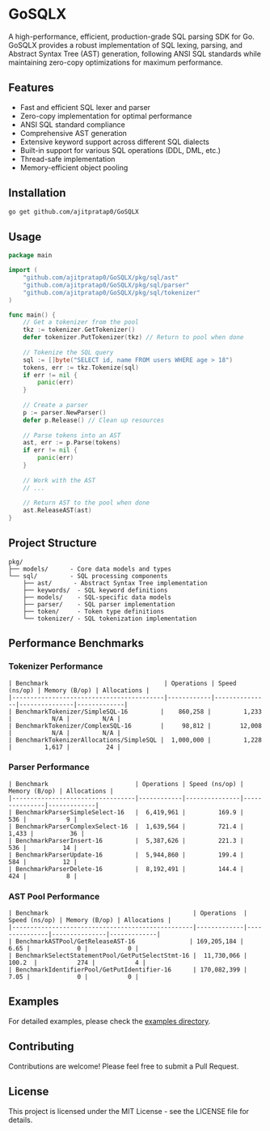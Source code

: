 # GoSQLX

A high-performance, efficient, production-grade SQL parsing SDK for Go. GoSQLX provides a robust implementation of SQL lexing, parsing, and Abstract Syntax Tree (AST) generation, following ANSI SQL standards while maintaining zero-copy optimizations for maximum performance.

## Features

- Fast and efficient SQL lexer and parser
- Zero-copy implementation for optimal performance
- ANSI SQL standard compliance
- Comprehensive AST generation
- Extensive keyword support across different SQL dialects
- Built-in support for various SQL operations (DDL, DML, etc.)
- Thread-safe implementation
- Memory-efficient object pooling

## Installation

```bash
go get github.com/ajitpratap0/GoSQLX
```

## Usage

```go
package main

import (
    "github.com/ajitpratap0/GoSQLX/pkg/sql/ast"
    "github.com/ajitpratap0/GoSQLX/pkg/sql/parser"
    "github.com/ajitpratap0/GoSQLX/pkg/sql/tokenizer"
)

func main() {
    // Get a tokenizer from the pool
    tkz := tokenizer.GetTokenizer()
    defer tokenizer.PutTokenizer(tkz) // Return to pool when done
    
    // Tokenize the SQL query
    sql := []byte("SELECT id, name FROM users WHERE age > 18")
    tokens, err := tkz.Tokenize(sql)
    if err != nil {
        panic(err)
    }
    
    // Create a parser
    p := parser.NewParser()
    defer p.Release() // Clean up resources
    
    // Parse tokens into an AST
    ast, err := p.Parse(tokens)
    if err != nil {
        panic(err)
    }
    
    // Work with the AST
    // ...
    
    // Return AST to the pool when done
    ast.ReleaseAST(ast)
}
```

## Project Structure

```
pkg/
├── models/      - Core data models and types
└── sql/         - SQL processing components
    ├── ast/      - Abstract Syntax Tree implementation
    ├── keywords/  - SQL keyword definitions
    ├── models/    - SQL-specific data models
    ├── parser/    - SQL parser implementation
    ├── token/     - Token type definitions
    └── tokenizer/ - SQL tokenization implementation
```

## Performance Benchmarks

### Tokenizer Performance

```
| Benchmark                                | Operations | Speed (ns/op) | Memory (B/op) | Allocations |
|------------------------------------------|------------|---------------|---------------|-------------|
| BenchmarkTokenizer/SimpleSQL-16         |    860,258 |         1,233 |           N/A |         N/A |
| BenchmarkTokenizer/ComplexSQL-16        |     98,812 |        12,008 |           N/A |         N/A |
| BenchmarkTokenizerAllocations/SimpleSQL |  1,000,000 |         1,228 |         1,617 |          24 |
```

### Parser Performance

```
| Benchmark                        | Operations | Speed (ns/op) | Memory (B/op) | Allocations |
|----------------------------------|------------|---------------|---------------|-------------|
| BenchmarkParserSimpleSelect-16   |  6,419,961 |         169.9 |           536 |           9 |
| BenchmarkParserComplexSelect-16  |  1,639,564 |         721.4 |         1,433 |          36 |
| BenchmarkParserInsert-16         |  5,387,626 |         221.3 |           536 |          14 |
| BenchmarkParserUpdate-16         |  5,944,860 |         199.4 |           584 |          12 |
| BenchmarkParserDelete-16         |  8,192,491 |         144.4 |           424 |           8 |
```

### AST Pool Performance

```
| Benchmark                                        | Operations  | Speed (ns/op) | Memory (B/op) | Allocations |
|--------------------------------------------------|-------------|---------------|---------------|-------------|
| BenchmarkASTPool/GetReleaseAST-16               | 169,205,184 |          6.65 |             0 |           0 |
| BenchmarkSelectStatementPool/GetPutSelectStmt-16 |  11,730,066 |        100.2  |           274 |           4 |
| BenchmarkIdentifierPool/GetPutIdentifier-16      | 170,082,399 |          7.05 |             0 |           0 |
```

## Examples

For detailed examples, please check the [examples directory](examples/).

## Contributing

Contributions are welcome! Please feel free to submit a Pull Request.

## License

This project is licensed under the MIT License - see the LICENSE file for details.
